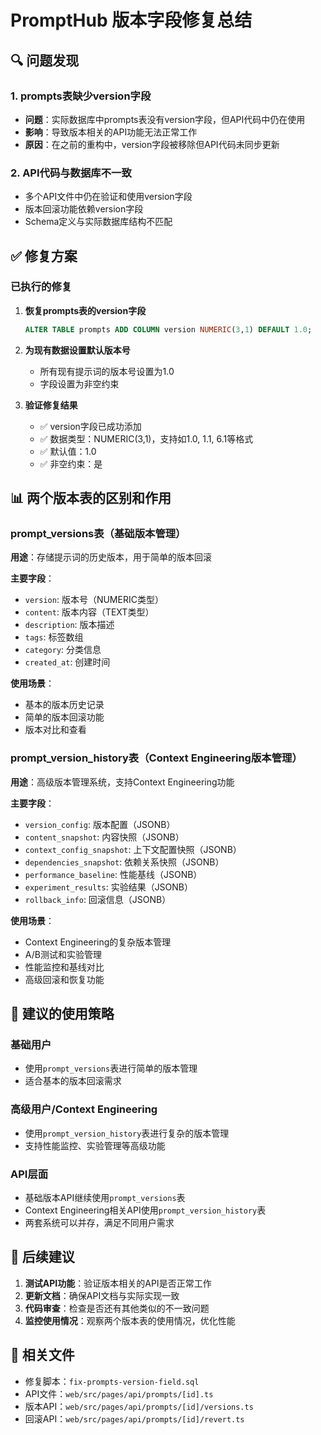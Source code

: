 # PromptHub 版本字段修复总结

## 🔍 问题发现

### 1. prompts表缺少version字段
- **问题**：实际数据库中prompts表没有version字段，但API代码中仍在使用
- **影响**：导致版本相关的API功能无法正常工作
- **原因**：在之前的重构中，version字段被移除但API代码未同步更新

### 2. API代码与数据库不一致
- 多个API文件中仍在验证和使用version字段
- 版本回滚功能依赖version字段
- Schema定义与实际数据库结构不匹配

## ✅ 修复方案

### 已执行的修复
1. **恢复prompts表的version字段**
   ```sql
   ALTER TABLE prompts ADD COLUMN version NUMERIC(3,1) DEFAULT 1.0;
   ```

2. **为现有数据设置默认版本号**
   - 所有现有提示词的版本号设置为1.0
   - 字段设置为非空约束

3. **验证修复结果**
   - ✅ version字段已成功添加
   - ✅ 数据类型：NUMERIC(3,1)，支持如1.0, 1.1, 6.1等格式
   - ✅ 默认值：1.0
   - ✅ 非空约束：是

## 📊 两个版本表的区别和作用

### prompt_versions表（基础版本管理）
**用途**：存储提示词的历史版本，用于简单的版本回滚

**主要字段**：
- `version`: 版本号（NUMERIC类型）
- `content`: 版本内容（TEXT类型）
- `description`: 版本描述
- `tags`: 标签数组
- `category`: 分类信息
- `created_at`: 创建时间

**使用场景**：
- 基本的版本历史记录
- 简单的版本回滚功能
- 版本对比和查看

### prompt_version_history表（Context Engineering版本管理）
**用途**：高级版本管理系统，支持Context Engineering功能

**主要字段**：
- `version_config`: 版本配置（JSONB）
- `content_snapshot`: 内容快照（JSONB）
- `context_config_snapshot`: 上下文配置快照（JSONB）
- `dependencies_snapshot`: 依赖关系快照（JSONB）
- `performance_baseline`: 性能基线（JSONB）
- `experiment_results`: 实验结果（JSONB）
- `rollback_info`: 回滚信息（JSONB）

**使用场景**：
- Context Engineering的复杂版本管理
- A/B测试和实验管理
- 性能监控和基线对比
- 高级回滚和恢复功能

## 🎯 建议的使用策略

### 基础用户
- 使用`prompt_versions`表进行简单的版本管理
- 适合基本的版本回滚需求

### 高级用户/Context Engineering
- 使用`prompt_version_history`表进行复杂的版本管理
- 支持性能监控、实验管理等高级功能

### API层面
- 基础版本API继续使用`prompt_versions`表
- Context Engineering相关API使用`prompt_version_history`表
- 两套系统可以并存，满足不同用户需求

## 📝 后续建议

1. **测试API功能**：验证版本相关的API是否正常工作
2. **更新文档**：确保API文档与实际实现一致
3. **代码审查**：检查是否还有其他类似的不一致问题
4. **监控使用情况**：观察两个版本表的使用情况，优化性能

## 🔧 相关文件
- 修复脚本：`fix-prompts-version-field.sql`
- API文件：`web/src/pages/api/prompts/[id].ts`
- 版本API：`web/src/pages/api/prompts/[id]/versions.ts`
- 回滚API：`web/src/pages/api/prompts/[id]/revert.ts`
